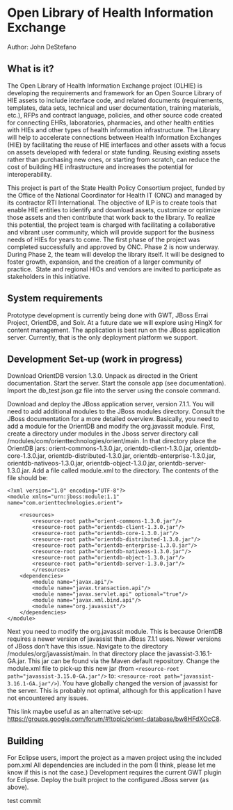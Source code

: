 Open Library of Health Information Exchange
============================================================================
Author: John DeStefano

What is it?
-----------

The Open Library of Health Information Exchange project (OLHIE) is developing the requirements and framework for an Open Source Library of HIE assets to include interface code, and related documents (requirements, templates, data sets, technical and user documentation, training materials, etc.), RFPs and contract language, policies, and other source code created for connecting EHRs, laboratories, pharmacies, and other health entities with HIEs and other types of health information infrastructure. The Library will help to accelerate connections between Health Information Exchanges (HIE) by facilitating the reuse of HIE interfaces and other assets with a focus on assets developed with federal or state funding. Reusing existing assets rather than purchasing new ones, or starting from scratch, can reduce the cost of building HIE infrastructure and increases the potential for interoperability.

This project is part of the State Health Policy Consortium project, funded by the Office of the National Coordinator for Health IT (ONC) and managed by its contractor RTI International. The objective of ILP is to create tools that enable HIE entities to identify and download assets, customize or optimize those assets and then contribute that work back to the library. To realize this potential, the project team is charged with facilitating a collaborative and vibrant user community, which will provide support for the business needs of HIEs for years to come.
The first phase of the project was completed successfully and approved by ONC. Phase 2 is now underway. During Phase 2, the team will develop the library itself. It will be designed to foster growth, expansion, and the creation of a larger community of practice.  State and regional HIOs and vendors are invited to participate as stakeholders in this initiative.


System requirements
-------------------

Prototype development is currently being done with GWT, JBoss Errai Project, OrientDB, and Solr. At a future date we will explore using HingX for content management. The application is best run on the JBoss application server. Currently, that is the only deployment platform we support.

Development Set-up (work in progress)
------------------

Download OrientDB version 1.3.0. Unpack as directed in the Orient documentation. Start the server. Start the console app (see documentation). Import the db_test.json.gz file into the server using the console command. 

Download and deploy the JBoss application server, version 7.1.1. You will need to add additional modules to the JBoss modules directory. Consult the JBoss documentation for a more detailed overview. Basically, you need to add a module for the OrientDB and modify the org.javassit module. First, create a directory under modules in the Jboss server directory call <JBoss Server Directory>/modules/com/orienttechnologies/orient/main. In that directory place the OrientDB jars: orient-commons-1.3.0.jar, orientdb-client-1.3.0.jar, orientdb-core-1.3.0.jar, orientdb-distributed-1.3.0.jar, orientdb-enterprise-1.3.0.jar, orientdb-nativeos-1.3.0.jar, orientdb-object-1.3.0.jar, orientdb-server-1.3.0.jar. Add a file called module.xml to the directory. The contents of the file should be:

```
<?xml version="1.0" encoding="UTF-8"?>
<module xmlns="urn:jboss:module:1.1" name="com.orienttechnologies.orient">

    <resources>
        <resource-root path="orient-commons-1.3.0.jar"/>
        <resource-root path="orientdb-client-1.3.0.jar"/>
        <resource-root path="orientdb-core-1.3.0.jar"/>
        <resource-root path="orientdb-distributed-1.3.0.jar"/>
        <resource-root path="orientdb-enterprise-1.3.0.jar"/>
        <resource-root path="orientdb-nativeos-1.3.0.jar"/>
        <resource-root path="orientdb-object-1.3.0.jar"/>
        <resource-root path="orientdb-server-1.3.0.jar"/>
        </resources>
    <dependencies>
        <module name="javax.api"/>
        <module name="javax.transaction.api"/>
        <module name="javax.servlet.api" optional="true"/>
        <module name="javax.xml.bind.api"/>
        <module name="org.javassist"/>
    </dependencies>
</module>
```

Next you need to modify the org.javassit module. This is because OrientDB requires a newer version of javassist than JBoss 7.1.1 uses. Newer versions of JBoss don't have this issue. Navigate to the directory <JBoss Server Directory>/modules/org/javassist/main. In that directory place the javassist-3.16.1-GA.jar. This jar can be found via the Maven default repository. Change the module.xml file to pick-up this new jar (from ```<resource-root path="javassist-3.15.0-GA.jar"/>``` to: ```<resource-root path="javassist-3.16.1-GA.jar"/>```). You have globally changed the version of javassist for the server. This is probably not optimal, although for this application I have not encountered any issues.

This link maybe useful as an alternative set-up: https://groups.google.com/forum/#!topic/orient-database/bw8HFdXOcC8.


Building
--------

For Eclipse users, import the project as a maven project using the included pom.xml All dependencies are included in the pom (I think, please let me know if this is not the case.) Development requires the  current GWT plugin for Eclipse. Deploy the built project to the configured JBoss server (as above).

test commit  